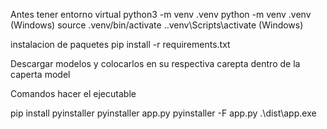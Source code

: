 
Antes tener entorno virtual
python3 -m venv .venv
python -m venv .venv (Windows)
source .venv/bin/activate
.\.venv\Scripts\activate (Windows)

instalacion de paquetes
pip install -r requirements.txt

Descargar modelos y colocarlos en su respectiva carepta dentro de la caperta model

Comandos hacer el ejecutable

pip install pyinstaller
pyinstaller app.py
pyinstaller -F app.py
.\dist\app.exe
